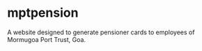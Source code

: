 # mptpension
A website designed to generate pensioner cards to employees of Mormugoa Port Trust, Goa.

